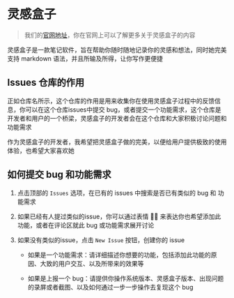 # 灵感盒子

> 我们的[官网地址](https://www.mindbox.cc)，你在官网上可以了解更多关于灵感盒子的内容
> 

灵感盒子是一款笔记软件，旨在帮助你随时随地记录你的灵感和想法，同时她完美支持 markdown 语法，并且所输及所得，让你写作更便捷

## Issues 仓库的作用

正如仓库名所示，这个仓库的作用是用来收集你在使用灵感盒子过程中的反馈信息，你可以在这个仓库issues中提交 bug，或者提交一个功能需求，这个仓库是开发者和用户的一个桥梁，灵感盒子的开发者会在这个仓库和大家积极讨论问题和功能需求

作为灵感盒子的开发者，我希望把灵感盒子做的完美，以便给用户提供极致的使用体验，也希望大家喜欢她

## 如何提交 bug 和功能需求

1. 点击顶部的 `Issues` 选项，在已有的 issues 中搜索是否已有类似的 bug 和 功能需求
2. 如果已经有人提过类似的issue，你可以通过表情 👍🏻 来表达你也希望添加此功能，或者在评论区就此 bug 或功能需求展开讨论
3. 如果没有类似的issue，点击 `New Issue` 按钮，创建你的 issue
    
   - 如果是一个功能需求：请详细描述你想要的功能，包括添加此功能的原因、大致的用户交互、以及所带来的效果等
    
   -  如果是上报一个 bug：请提供你操作系统版本、灵感盒子版本、出现问题的录屏或者截图、以及如何通过一步一步操作去复现这个 bug